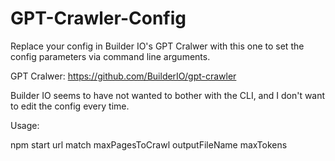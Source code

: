 # GPT-Crawler-Config

Replace your config in Builder IO's GPT Cralwer with this one to set the config parameters via command line arguments.

GPT Cralwer: https://github.com/BuilderIO/gpt-crawler

Builder IO seems to have not wanted to bother with the CLI, and I don't want to edit the config every time.

Usage:

npm start url match maxPagesToCrawl outputFileName maxTokens
